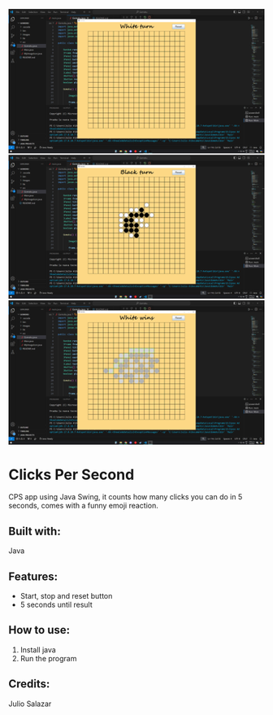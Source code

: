 ![Screenshot1](Images/Screenshots/Screenshot1.png)
![Screenshot2](Images/Screenshots/Screenshot2.png)
![Screenshot4](Images/Screenshots/Screenshot4.png)

# Clicks Per Second
CPS app using Java Swing, it counts how many clicks you can do in 5 seconds, comes with a funny emoji reaction.

## Built with:
Java

## Features:
- Start, stop and reset button
- 5 seconds until result

## How to use:
1. Install java
2. Run the program

## Credits:
Julio Salazar
